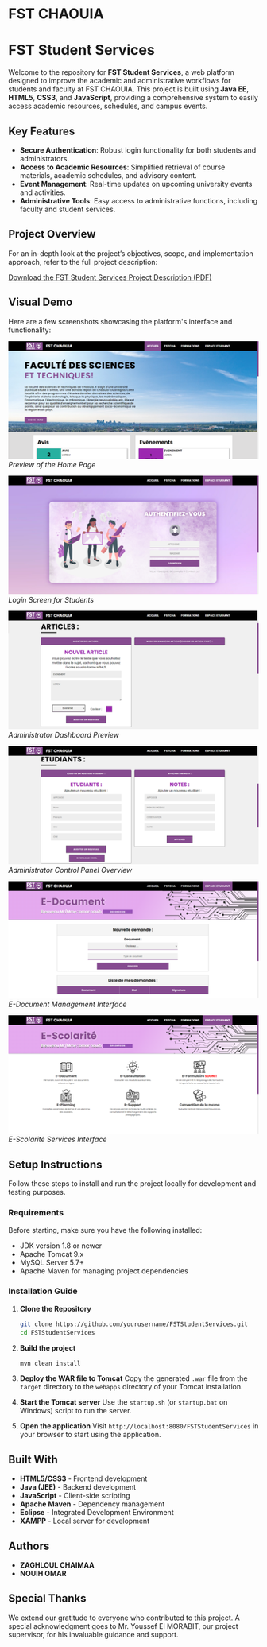 # FST CHAOUIA  
# FST Student Services

Welcome to the repository for **FST Student Services**, a web platform designed to improve the academic and administrative workflows for students and faculty at FST CHAOUIA. This project is built using **Java EE**, **HTML5**, **CSS3**, and **JavaScript**, providing a comprehensive system to easily access academic resources, schedules, and campus events.

## Key Features

- **Secure Authentication**: Robust login functionality for both students and administrators.
- **Access to Academic Resources**: Simplified retrieval of course materials, academic schedules, and advisory content.
- **Event Management**: Real-time updates on upcoming university events and activities.
- **Administrative Tools**: Easy access to administrative functions, including faculty and student services.

## Project Overview

For an in-depth look at the project’s objectives, scope, and implementation approach, refer to the full project description:

[Download the FST Student Services Project Description (PDF)](https://github.com/OmarNouih/FSTStudentServices/blob/main/Description.pdf)

## Visual Demo

Here are a few screenshots showcasing the platform's interface and functionality:

![Home Page](https://github.com/OmarNouih/FSTStudentServices/blob/main/WEB_SITE_IMAGES/3.png)  
*Preview of the Home Page*

![Login Screen](https://github.com/OmarNouih/FSTStudentServices/blob/main/WEB_SITE_IMAGES/4.png)  
*Login Screen for Students*

![Administrator Dashboard](https://github.com/OmarNouih/FSTStudentServices/blob/main/WEB_SITE_IMAGES/1.png)  
*Administrator Dashboard Preview*

![Administrator Control Panel](https://github.com/OmarNouih/FSTStudentServices/blob/main/WEB_SITE_IMAGES/2.png)  
*Administrator Control Panel Overview*

![E-Document Management](https://github.com/OmarNouih/FSTStudentServices/blob/main/WEB_SITE_IMAGES/5.png)  
*E-Document Management Interface*

![E-Scolarité Services](https://github.com/OmarNouih/FSTStudentServices/blob/main/WEB_SITE_IMAGES/6.png)  
*E-Scolarité Services Interface*

## Setup Instructions

Follow these steps to install and run the project locally for development and testing purposes.

### Requirements

Before starting, make sure you have the following installed:

- JDK version 1.8 or newer
- Apache Tomcat 9.x
- MySQL Server 5.7+
- Apache Maven for managing project dependencies

### Installation Guide

1. **Clone the Repository**

   ```bash
   git clone https://github.com/yourusername/FSTStudentServices.git
   cd FSTStudentServices


   ```

2. **Build the project**
   ```bash
   mvn clean install
   ```

3. **Deploy the WAR file to Tomcat**
   Copy the generated `.war` file from the `target` directory to the `webapps` directory of your Tomcat installation.

4. **Start the Tomcat server**
   Use the `startup.sh` (or `startup.bat` on Windows) script to run the server.

5. **Open the application**
   Visit `http://localhost:8080/FSTStudentServices` in your browser to start using the application.

## Built With

- **HTML5/CSS3** - Frontend development
- **Java (JEE)** - Backend development
- **JavaScript** - Client-side scripting
- **Apache Maven** - Dependency management
- **Eclipse** - Integrated Development Environment
- **XAMPP** - Local server for development

## Authors

- **ZAGHLOUL CHAIMAA**
- **NOUIH OMAR**
  

## Special Thanks

We extend our gratitude to everyone who contributed to this project. A special acknowledgment goes to Mr. Youssef El MORABIT, our project supervisor, for his invaluable guidance and support.
